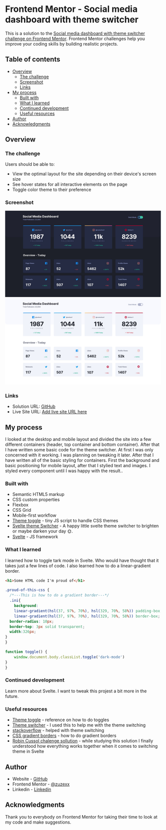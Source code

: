 # Frontend Mentor - Social media dashboard with theme switcher

This is a solution to the [Social media dashboard with theme switcher challenge on Frontend Mentor](https://www.frontendmentor.io/challenges/social-media-dashboard-with-theme-switcher-6oY8ozp_H). Frontend Mentor challenges help you improve your coding skills by building realistic projects. 

## Table of contents

- [Overview](#overview)
  - [The challenge](#the-challenge)
  - [Screenshot](#screenshot)
  - [Links](#links)
- [My process](#my-process)
  - [Built with](#built-with)
  - [What I learned](#what-i-learned)
  - [Continued development](#continued-development)
  - [Useful resources](#useful-resources)
- [Author](#author)
- [Acknowledgments](#acknowledgments)


## Overview

### The challenge

Users should be able to:

- View the optimal layout for the site depending on their device's screen size
- See hover states for all interactive elements on the page
- Toggle color theme to their preference

### Screenshot

![dark desktop design](design/desktop-design-dark.jpg)
![Light desktop design](design/desktop-design-light.jpg)



### Links

- Solution URL: [GitHub](https://github.com/zuzexx/FM_socialMediaDashboardWithThemeSwitcher)
- Live Site URL: [Add live site URL here](https://your-live-site-url.com)

## My process

I looked at the desktop and mobile layout and divided the site into a few different containers (header, top container and bottom container). After that I have written some basic code for the theme switcher. At first I was only concerned with it working. I was planning on tweaking it later. After that I have written all of the basic styling for containers. First the background and basic positioning for mobile layout, after that I stylied text and images. I styled every component until I was happy with the result..

### Built with

- Semantic HTML5 markup
- CSS custom properties
- Flexbox
- CSS Grid
- Mobile-first workflow
- [Theme toggle](https://github.com/saadeghi/theme-change) - tiny JS script to handle CSS themes
- [Svelte theme Switcher](https://www.npmjs.com/package/svelte-theme-switcher) - A happy little svelte theme switcher to brighten or maybe darken your day 🌞.
- [Svelte](https://svelte.dev/) - JS framework


### What I learned

I learned how to toggle tark mode in Svelte. Who would have thought that it takes just a few lines of code. I also learned how to do a linear-gradient border.

```html
<h1>Some HTML code I'm proud of</h1>
```
```css
.proud-of-this-css {
  /*---This is how to do a gradient border---*/
  .ini{
    background: 
    linear-gradient(hsl(37, 97%, 70%), hsl(329, 70%, 58%)) padding-box,
    linear-gradient(hsl(37, 97%, 70%), hsl(329, 70%, 58%)) border-box;
  border-radius: 10px;
  border-top: 3px solid transparent;
  width:326px;
}
}
```
```js
function toggle() {
    window.document.body.classList.toggle('dark-mode')
}
}
```



### Continued development

Learn more about Svelte. I want to tweak this projest a bit more in the future.

### Useful resources

- [Theme toggle](https://www.w3schools.com/howto/howto_css_switch.asp) - reference on how to do toggles
- [Theme switcher](https://www.npmjs.com/package/svelte-theme-switcher) - I used this to help me with the theme switching
- [stackoverflow](https://stackoverflow.com/questions/57239504/how-to-set-global-style-on-event-in-svelte) - helped with theme switching
- [CSS gradient borders](https://codyhouse.co/nuggets/css-gradient-borders) - how to do gradient borders
- [Robin Cussol chalenge sollution](https://www.frontendmentor.io/solutions/social-media-dashboard-with-theme-switcher-svelte-tailwindcss-Px8_2pXWU) - while studying this solution I finally understood how everything works together when it comes to switching theme in Svelte




## Author

- Website - [GitHub](https://github.com/zuzexx)
- Frontend Mentor - [@zuzexx](https://www.frontendmentor.io/profile/zuzexx)
- Linkedin - [Linkedin](https://www.linkedin.com/in/tjasa-zilavec/)


## Acknowledgments

Thank you to everybody on Frontend Mentor for taking their time to look at my code and make suggestions.

